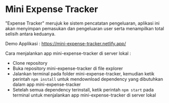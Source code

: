# Mini Expense Tracker

"Expense Tracker" merujuk ke sistem pencatatan pengeluaran, aplikasi ini akan menyimpan pemasukan dan pengeluaran user serta menampilkan total selisih antara keduanya.

Demo Applikasi : <https://mini-expense-tracker.netlify.app/>

Cara menjalankan app mini-expense-tracker di server lokal :

- Clone repository
- Buka repository mini-expense-tracker di file explorer
- Jalankan terminal pada folder mini-expense-tracker, kemudian ketik perintah `npm install` untuk mendownload dependency yang dibutuhkan dalam app mini-expense-tracker
- Setelah semua dependency terinstall, ketik perintah `npm start` pada terminal untuk menjalankan app mini-expense-tracker di server lokal
